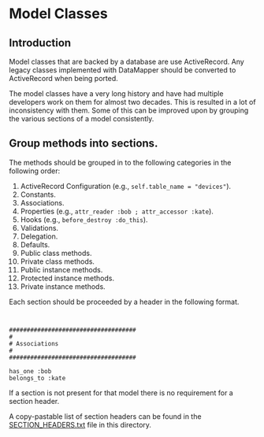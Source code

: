 # Model Classes

## Introduction

Model classes that are backed by a database are use ActiveRecord.  Any legacy
classes implemented with DataMapper should be converted to ActiveRecord when
being ported.

The model classes have a very long history and have had multiple developers
work on them for almost two decades.  This is resulted in a lot of
inconsistency with them.  Some of this can be improved upon by grouping the
various sections of a model consistently.

## Group methods into sections.

The methods should be grouped in to the following categories in the following
order:

1. ActiveRecord Configuration (e.g., `self.table_name = "devices"`).
2. Constants.
3. Associations.
4. Properties (e.g., `attr_reader :bob ; attr_accessor :kate`).
5. Hooks (e.g., `before_destroy :do_this`).
6. Validations.
7. Delegation.
8. Defaults.
9. Public class methods.
10. Private class methods.
11. Public instance methods.
12. Protected instance methods.
13. Private instance methods.

Each section should be proceeded by a header in the following format.

```


####################################
#
# Associations
#
####################################

has_one :bob
belongs_to :kate
```

If a section is not present for that model there is no requirement for a
section header.

A copy-pastable list of section headers can be found in the
[SECTION_HEADERS.txt](SECTION_HEADERS.txt) file in this directory.
